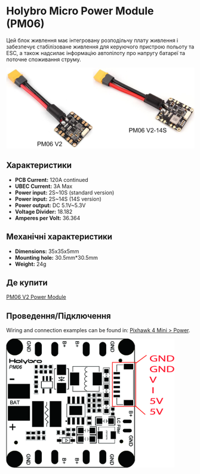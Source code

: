 # Holybro Micro Power Module (PM06)

Цей блок живлення має інтегровану розподільчу плату живлення і забезпечує стабілізоване живлення для керуючого пристрою польоту та ESC, а також надсилає інформацію автопілоту про напругу батареї та поточне споживання струму.

![PM06](../../assets/hardware/power_module/holybro_pm06_14s/pm06v2_pm06v2-14s.jpg)

## Характеристики

- **PCB Current:** 120A continued
- **UBEC Current:** 3A Max
- **Power input:** 2S~10S (standard version)
- **Power input:** 2S~14S (14S version)
- **Power output:** DC 5.1V~5.3V
- **Voltage Divider:** 18.182
- **Amperes per Volt:** 36.364

## Механічні характеристики

- **Dimensions:** 35x35x5mm
- **Mounting hole:** 30.5mm\*30.5mm
- **Weight:** 24g

## Де купити

[PM06 V2 Power Module](https://holybro.com/collections/power-modules-pdbs/products/micro-power-module-pm06-v2)

## Проведення/Підключення

Wiring and connection examples can be found in: [Pixhawk 4 Mini > Power](../assembly/quick_start_pixhawk4_mini.md#power).

<img src="../../assets/hardware/power_module/holybro_pm06/pm06_pin_map.jpg" width="450px" title="pm06" />
